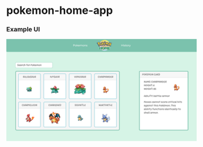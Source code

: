 # pokemon-home-app

### Example UI
![example](https://github.com/AnnaShalashova/pokemons-app/blob/main/example.png)
